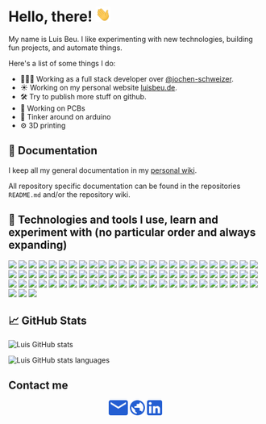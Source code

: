 # Hello, there! <img src="https://raw.githubusercontent.com/beuluis/beuluis/main/img/wave.gif" width="30px">

My name is Luis Beu. I like experimenting with new technologies, building fun projects, and automate things.

Here's a list of some things I do:

- 👩🏻‍💻 Working as a full stack developer over [@jochen-schweizer](https://www.jochen-schweizer.de/).
- ☀️ Working on my personal website [luisbeu.de](https://luisbeu.de/).
- 🛠 Try to publish more stuff on github.
- 🔧 Working on PCBs
- 🔩 Tinker around on arduino
- ⚙️ 3D printing

## 📄 Documentation

I keep all my general documentation in my [personal wiki](https://github.com/beuluis/beuluis/wiki).

All repository specific documentation can be found in the repositories `README.md` and/or the repository wiki.

## 🔧 Technologies and tools I use, learn and experiment with (no particular order and always expanding)

![](https://img.shields.io/static/v1?message=debian&style=for-the-badge&logo=debian&logoColor=white&color=45B39D&labelColor=5c5c5c&&label=%20)
![](https://img.shields.io/static/v1?message=apache&style=for-the-badge&logo=apache&logoColor=white&color=45B39D&labelColor=5c5c5c&&label=%20)
![](https://img.shields.io/static/v1?message=gitlab&style=for-the-badge&logo=gitlab&logoColor=white&color=45B39D&labelColor=5c5c5c&&label=%20)
![](https://img.shields.io/static/v1?message=groovy&style=for-the-badge&logo=groovy&logoColor=white&color=45B39D&labelColor=5c5c5c&&label=%20)
![](https://img.shields.io/static/v1?message=jquery&style=for-the-badge&logo=jquery&logoColor=white&color=45B39D&labelColor=5c5c5c&&label=%20)
![](https://img.shields.io/static/v1?message=docker&style=for-the-badge&logo=docker&logoColor=white&color=45B39D&labelColor=5c5c5c&&label=%20)
![](https://img.shields.io/static/v1?message=esLint&style=for-the-badge&logo=eslint&logoColor=white&color=45B39D&labelColor=5c5c5c&&label=%20)
![](https://img.shields.io/static/v1?message=github&style=for-the-badge&logo=github&logoColor=white&color=45B39D&labelColor=5c5c5c&&label=%20)
![](https://img.shields.io/static/v1?message=pi-hole&style=for-the-badge&logo=pi-hole&logoColor=white&color=45B39D&labelColor=5c5c5c&&label=%20)
![](https://img.shields.io/static/v1?message=jenkins&style=for-the-badge&logo=jenkins&logoColor=white&color=45B39D&labelColor=5c5c5c&&label=%20)
![](https://img.shields.io/static/v1?message=postman&style=for-the-badge&logo=postman&logoColor=white&color=45B39D&labelColor=5c5c5c&&label=%20)
![](https://img.shields.io/static/v1?message=swagger&style=for-the-badge&logo=swagger&logoColor=white&color=45B39D&labelColor=5c5c5c&&label=%20)
![](https://img.shields.io/static/v1?message=nodemon&style=for-the-badge&logo=nodemon&logoColor=white&color=45B39D&labelColor=5c5c5c&&label=%20)
![](https://img.shields.io/static/v1?message=node.js&style=for-the-badge&logo=node.js&logoColor=white&color=45B39D&labelColor=5c5c5c&&label=%20)
![](https://img.shields.io/static/v1?message=mongodb&style=for-the-badge&logo=mongodb&logoColor=white&color=45B39D&labelColor=5c5c5c&&label=%20)
![](https://img.shields.io/static/v1?message=mariadb&style=for-the-badge&logo=mariadb&logoColor=white&color=45B39D&labelColor=5c5c5c&&label=%20)
![](https://img.shields.io/static/v1?message=webpack&style=for-the-badge&logo=webpack&logoColor=white&color=45B39D&labelColor=5c5c5c&&label=%20)
![](https://img.shields.io/static/v1?message=hipchat&style=for-the-badge&logo=hipchat&logoColor=white&color=45B39D&labelColor=5c5c5c&&label=%20)
![](https://img.shields.io/static/v1?message=codepen&style=for-the-badge&logo=codepen&logoColor=white&color=45B39D&labelColor=5c5c5c&&label=%20)
![](https://img.shields.io/static/v1?message=node-red&style=for-the-badge&logo=node-red&logoColor=white&color=45B39D&labelColor=5c5c5c&&label=%20)
![](https://img.shields.io/static/v1?message=jsdelivr&style=for-the-badge&logo=jsdelivr&logoColor=white&color=45B39D&labelColor=5c5c5c&&label=%20)
![](https://img.shields.io/static/v1?message=pastebin&style=for-the-badge&logo=pastebin&logoColor=white&color=45B39D&labelColor=5c5c5c&&label=%20)
![](https://img.shields.io/static/v1?message=jsfiddle&style=for-the-badge&logo=jsfiddle&logoColor=white&color=45B39D&labelColor=5c5c5c&&label=%20)
![](https://img.shields.io/static/v1?message=markdown&style=for-the-badge&logo=markdown&logoColor=white&color=45B39D&labelColor=5c5c5c&&label=%20)
![](https://img.shields.io/static/v1?message=filezilla&style=for-the-badge&logo=filezilla&logoColor=white&color=45B39D&labelColor=5c5c5c&&label=%20)
![](https://img.shields.io/static/v1?message=bitbucket&style=for-the-badge&logo=bitbucket&logoColor=white&color=45B39D&labelColor=5c5c5c&&label=%20)
![](https://img.shields.io/static/v1?message=bootstrap&style=for-the-badge&logo=bootstrap&logoColor=white&color=45B39D&labelColor=5c5c5c&&label=%20)
![](https://img.shields.io/static/v1?message=javascript&style=for-the-badge&logo=javascript&logoColor=white&color=45B39D&labelColor=5c5c5c&&label=%20)
![](https://img.shields.io/static/v1?message=typescript&style=for-the-badge&logo=typescript&logoColor=white&color=45B39D&labelColor=5c5c5c&&label=%20)
![](https://img.shields.io/static/v1?message=postgresql&style=for-the-badge&logo=postgresql&logoColor=white&color=45B39D&labelColor=5c5c5c&&label=%20)
![](https://img.shields.io/static/v1?message=confluence&style=for-the-badge&logo=confluence&logoColor=white&color=45B39D&labelColor=5c5c5c&&label=%20)
![](https://img.shields.io/static/v1?message=material-ui&style=for-the-badge&logo=material-ui&logoColor=white&color=45B39D&labelColor=5c5c5c&&label=%20)
![](https://img.shields.io/static/v1?message=eclipseide&style=for-the-badge&logo=eclipse-ide&logoColor=white&color=45B39D&labelColor=5c5c5c&&label=%20)
![](https://img.shields.io/static/v1?message=raspberrypi&style=for-the-badge&logo=raspberry-pi&logoColor=white&color=45B39D&labelColor=5c5c5c&&label=%20)
![](https://img.shields.io/static/v1?message=fontawesome&style=for-the-badge&logo=font-awesome&logoColor=white&color=45B39D&labelColor=5c5c5c&&label=%20)
![](https://img.shields.io/static/v1?message=letsencrypt&style=for-the-badge&logo=let’s-encrypt&logoColor=white&color=45B39D&labelColor=5c5c5c&&label=%20)
![](https://img.shields.io/static/v1?message=jirasoftware&style=for-the-badge&logo=jira-software&logoColor=white&color=45B39D&labelColor=5c5c5c&&label=%20)
![](https://img.shields.io/static/v1?message=visualstudio&style=for-the-badge&logo=visual-studio&logoColor=white&color=45B39D&labelColor=5c5c5c&&label=%20)
![](https://img.shields.io/static/v1?message=stackoverflow&style=for-the-badge&logo=stackoverflow&logoColor=white&color=45B39D&labelColor=5c5c5c&&label=%20)
![](https://img.shields.io/static/v1?message=jsonwebtokens&style=for-the-badge&logo=json-web-tokens&logoColor=white&color=45B39D&labelColor=5c5c5c&&label=%20)
![](https://img.shields.io/static/v1?message=visualstudiocode&style=for-the-badge&logo=visual-studio-code&logoColor=white&color=45B39D&labelColor=5c5c5c&&label=%20)
![](https://img.shields.io/static/v1?message=jest&style=for-the-badge&logo=jest&logoColor=white&color=45B39D&labelColor=5c5c5c&&label=%20)
![](https://img.shields.io/static/v1?message=java&style=for-the-badge&logo=java&logoColor=white&color=45B39D&labelColor=5c5c5c&&label=%20)
![](https://img.shields.io/static/v1?message=css3&style=for-the-badge&logo=css3&logoColor=white&color=45B39D&labelColor=5c5c5c&&label=%20)
![](https://img.shields.io/static/v1?message=zoom&style=for-the-badge&logo=zoom&logoColor=white&color=45B39D&labelColor=5c5c5c&&label=%20)
![](https://img.shields.io/static/v1?message=jira&style=for-the-badge&logo=jira&logoColor=white&color=45B39D&labelColor=5c5c5c&&label=%20)
![](https://img.shields.io/static/v1?message=perl&style=for-the-badge&logo=perl&logoColor=white&color=45B39D&labelColor=5c5c5c&&label=%20)
![](https://img.shields.io/static/v1?message=atom&style=for-the-badge&logo=atom&logoColor=white&color=45B39D&labelColor=5c5c5c&&label=%20)
![](https://img.shields.io/static/v1?message=json&style=for-the-badge&logo=json&logoColor=white&color=45B39D&labelColor=5c5c5c&&label=%20)
![](https://img.shields.io/static/v1?message=deno&style=for-the-badge&logo=deno&logoColor=white&color=45B39D&labelColor=5c5c5c&&label=%20)
![](https://img.shields.io/static/v1?message=slack&style=for-the-badge&logo=slack&logoColor=white&color=45B39D&labelColor=5c5c5c&&label=%20)
![](https://img.shields.io/static/v1?message=html5&style=for-the-badge&logo=html5&logoColor=white&color=45B39D&labelColor=5c5c5c&&label=%20)
![](https://img.shields.io/static/v1?message=figma&style=for-the-badge&logo=figma&logoColor=white&color=45B39D&labelColor=5c5c5c&&label=%20)
![](https://img.shields.io/static/v1?message=xampp&style=for-the-badge&logo=xampp&logoColor=white&color=45B39D&labelColor=5c5c5c&&label=%20)
![](https://img.shields.io/static/v1?message=babel&style=for-the-badge&logo=babel&logoColor=white&color=45B39D&labelColor=5c5c5c&&label=%20)
![](https://img.shields.io/static/v1?message=nginx&style=for-the-badge&logo=nginx&logoColor=white&color=45B39D&labelColor=5c5c5c&&label=%20)
![](https://img.shields.io/static/v1?message=react&style=for-the-badge&logo=react&logoColor=white&color=45B39D&labelColor=5c5c5c&&label=%20)
![](https://img.shields.io/static/v1?message=mysql&style=for-the-badge&logo=mysql&logoColor=white&color=45B39D&labelColor=5c5c5c&&label=%20)
![](https://img.shields.io/static/v1?message=vim&style=for-the-badge&logo=vim&logoColor=white&color=45B39D&labelColor=5c5c5c&&label=%20)
![](https://img.shields.io/static/v1?message=php&style=for-the-badge&logo=php&logoColor=white&color=45B39D&labelColor=5c5c5c&&label=%20)
![](https://img.shields.io/static/v1?message=sass&style=for-the-badge&logo=sass&logoColor=white&color=45B39D&labelColor=5c5c5c&&label=%20)
![](https://img.shields.io/static/v1?message=tor&style=for-the-badge&logo=tor&logoColor=white&color=45B39D&labelColor=5c5c5c&&label=%20)
![](https://img.shields.io/static/v1?message=npm&style=for-the-badge&logo=npm&logoColor=white&color=45B39D&labelColor=5c5c5c&&label=%20)
![](https://img.shields.io/static/v1?message=git&style=for-the-badge&logo=git&logoColor=white&color=45B39D&labelColor=5c5c5c&&label=%20)
![](https://img.shields.io/static/v1?message=nestjs&style=for-the-badge&logo=nestjs&logoColor=white&color=45B39D&labelColor=5c5c5c&&label=%20)
![](https://img.shields.io/static/v1?message=axios&style=for-the-badge&logo=axios&logoColor=white&color=45B39D&labelColor=5c5c5c&&label=%20)
![](https://img.shields.io/static/v1?message=i18next&style=for-the-badge&logo=i18next&logoColor=white&color=45B39D&labelColor=5c5c5c&&label=%20)
![](https://img.shields.io/static/v1?message=yup&style=for-the-badge&logo=yup&logoColor=white&color=45B39D&labelColor=5c5c5c&&label=%20)
![](https://img.shields.io/static/v1?message=browserlist&style=for-the-badge&logo=browserlist&logoColor=white&color=45B39D&labelColor=5c5c5c&&label=%20)
![](https://img.shields.io/static/v1?message=husky&style=for-the-badge&logo=husky&logoColor=white&color=45B39D&labelColor=5c5c5c&&label=%20)
![](https://img.shields.io/static/v1?message=prettier&style=for-the-badge&logo=prettier&logoColor=white&color=45B39D&labelColor=5c5c5c&&label=%20)
![](https://img.shields.io/static/v1?message=fastify&style=for-the-badge&logo=fastify&logoColor=white&color=45B39D&labelColor=5c5c5c&&label=%20)
![](https://img.shields.io/static/v1?message=kafka&style=for-the-badge&logo=kafka&logoColor=white&color=45B39D&labelColor=5c5c5c&&label=%20)
![](https://img.shields.io/static/v1?message=openapi&style=for-the-badge&logo=openapi&logoColor=white&color=45B39D&labelColor=5c5c5c&&label=%20)
![](https://img.shields.io/static/v1?message=aws&style=for-the-badge&logo=aws&logoColor=white&color=45B39D&labelColor=5c5c5c&&label=%20)
![](https://img.shields.io/static/v1?message=typeorm&style=for-the-badge&logo=typeorm&logoColor=white&color=45B39D&labelColor=5c5c5c&&label=%20)
![](https://img.shields.io/static/v1?message=supertest&style=for-the-badge&logo=supertest&logoColor=white&color=45B39D&labelColor=5c5c5c&&label=%20)
![](https://img.shields.io/static/v1?message=platformio&style=for-the-badge&logo=platformio&logoColor=white&color=45B39D&labelColor=5c5c5c&&label=%20)

## &#x1f4c8; GitHub Stats

![Luis GitHub stats](https://github-readme-stats.vercel.app/api?username=beuluis&show_icons=true&include_all_commits=true&count_private=true&theme=transparent)

![Luis GitHub stats languages](https://github-readme-stats.vercel.app/api/top-langs/?username=beuluis&theme=transparent)

## Contact me

<p align="center">
    <a href="mailto:me@luisbeu.de" alt="Contact me"><img height="30px" src="https://raw.githubusercontent.com/beuluis/beuluis/main/img/email.svg"></a>
    <a href="https://luisbeu.de" alt="My site"><img height="30px" src="https://raw.githubusercontent.com/beuluis/beuluis/main/img/globe.svg"></a>
    <a href="https://www.linkedin.com/in/beuluis" alt="LinkedIn"><img height="30px" src="https://raw.githubusercontent.com/beuluis/beuluis/main/img/linkedin.svg"></a>
</p>

